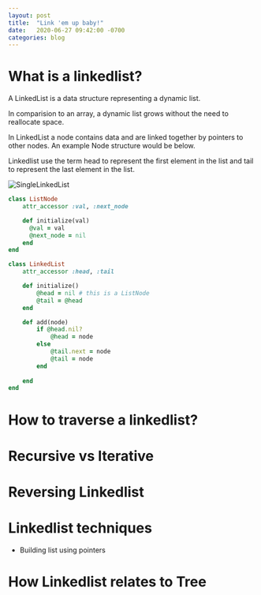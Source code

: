 ```yaml
---
layout: post
title:  "Link 'em up baby!"
date:   2020-06-27 09:42:00 -0700
categories: blog
---
```


# What is a linkedlist?

A LinkedList is a data structure representing a dynamic list. 

In comparision to an array, a dynamic list grows without the need to reallocate space. 

In LinkedList a node contains data and are linked together by pointers to other nodes. An example Node structure would be below.

Linkedlist use the term head to represent the first element in the list and tail to represent the last element in the list.


![SingleLinkedList](/assets/singly_linkedlist.png)

``` ruby
class ListNode
    attr_accessor :val, :next_node

    def initialize(val)
      @val = val
      @next_node = nil
    end
end

class LinkedList
    attr_accessor :head, :tail

    def initialize()
        @head = nil # this is a ListNode
        @tail = @head
    end

    def add(node)
        if @head.nil?
            @head = node
        else
            @tail.next = node
            @tail = node
        end
        
    end
end
```



# How to traverse a linkedlist?

# Recursive vs Iterative

# Reversing Linkedlist

# Linkedlist techniques

- Building list using pointers

# How Linkedlist relates to Tree
